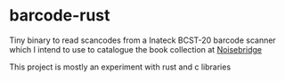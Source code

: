 # barcode-rust

Tiny binary to read scancodes from a Inateck BCST-20 barcode scanner which I intend to use to catalogue the book collection at [Noisebridge](https://noisebridge.net)

This project is mostly an experiment with rust and c libraries
